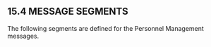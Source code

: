 ## 15.4 MESSAGE SEGMENTS

The following segments are defined for the Personnel Management messages.
